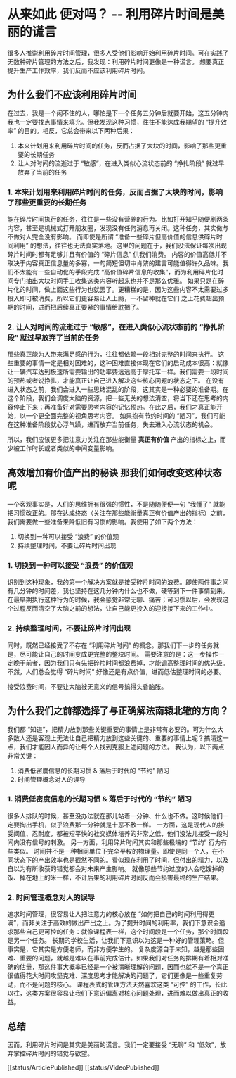 # 从来如此 便对吗？ -- 利用碎片时间是美丽的谎言
很多人推崇利用碎片时间管理，很多人受他们影响开始利用碎片时间。可在实践了无数种碎片管理的方法之后，我发现：利用碎片时间更像是一种谎言。
想要真正提升生产工作效率，我们反而不应该利用碎片时间。

## 为什么我们不应该利用碎片时间
在过去，我是一个闲不住的人，哪怕是下一个任务五分钟后就要开始，这五分钟内我也一定要找点事情来填充。但我发现这种习惯，往往不能达成我期望的 “提升效率” 的目的。相反，它总会带来以下两种后果：
1. 本来计划用来利用碎片时间的任务，反而占据了大块的时间，影响了那些更重要的长期任务
2. 让人对时间的流逝过于 “敏感”，在进入类似心流状态前的 “挣扎阶段” 就过早放弃了当前的任务

### 1. 本来计划用来利用碎片时间的任务，反而占据了大块的时间，影响了那些更重要的长期任务
能在碎片时间执行的任务，往往是一些没有营养的行为。比如打开知乎随便刷两条内容，甚至是机械式打开朋友圈，发现没有任何消息再关闭。这种任务，其实做与不做对人完全没有影响。
而即使是所谓 “准备一些碎片但高价值的信息供碎片时间利用” 的想法，往往也无法真实落地。这里的问题在于，我们没法保证每次出现碎片时间时都有足够并且有价值的 “碎片信息” 供我们消费。
内容的价值高低并不取决于内容真正信息量的多寡，一句简短但切中肯綮的建言可能值得许久品味。我们不太能有一些自动化的手段完成 “高价值碎片信息的收集”，而为利用碎片化时间专门抽出大块时间手工收集这类内容听起来也并不是那么优雅。
如果只是在碎片化的时间，做上面这些行为也就罢了。更糟糕的是，因为这些内容不太需要过多投入即可被消费，所以它们更容易让人上瘾，一不留神就在它们 之上花费超出预期的时间，进而把后续真正要紧的事情给耽搁了。
 
### 2. 让人对时间的流逝过于 “敏感”，在进入类似心流状态前的 “挣扎阶段” 就过早放弃了当前的任务
那些真正能为人带来满足感的行为，往往都依赖一段相对完整的时间来执行。
这些重要的事情一定是相对困难的，这种困难直接体现在它们的启动成本很高：就像让一辆汽车达到极速所需要输出的功率要远远高于摩托车一样。我们需要一段时间的预热或者说挣扎，才能真正让自己进入解决这些核心问题的状态之下。
在没有进入状态之前，我们会进入一些思绪混乱的阶段，这其实是一种必要的准备期。在这个阶段，我们会调度大脑的资源，把一些无关的想法清空，将当下还在思考的内容停止下来；再准备好对需要思考内容的记忆预热。在此之后，我们才真正能开始，以一个更全面完整的视角思考内容。
如果抱有节约时间的 “陋习”，我们可能在这种准备阶段就心浮气躁，进而放弃当前任务，失去进入心流状态的机会。

所以，我们应该更多把注意力关注在那些能衡量 **真正有价值** 产出的指标之上，而少被工作时长或者类似的中间变量影响。

## 高效增加有价值产出的秘诀 那我们如何改变这种状态呢
一个客观事实是，人们的思维拥有很强的惯性，不是随随便便一句 “我懂了” 就能把习惯改正的。那在达成终态（关注在那些能衡量真正有价值产出的指标）之前，我们需要做一些准备来降低旧有习惯的影响。我使用了如下两个方法：
1. 切换到一种可以接受 “浪费” 的价值观
2. 持续整理时间，不要让碎片时间出现

### 1. 切换到一种可以接受 “浪费” 的价值观
识别到这种现象，我的第一个解决方案就是接受碎片时间的浪费。即使两件事之间有几分钟的时间差，我也坚持在这几分钟内什么也不做，硬等到下一件事情到来。
在最早期执行这种行为的时候，我会感觉非常无聊、痛苦；可习惯以后，会发现这个过程反而清空了大脑之前的想法，让自己能更投入的迎接接下来的工作中。

### 2. 持续整理时间，不要让碎片时间出现
同时，既然已经接受了不存在 “利用碎片时间” 的概念。那我们下一步的任务就是，尽可能让自己的时间变成更完整的整块时间。
需要注意的是：这一步操作一定晚于前者，因为我们只有先把碎片时间都浪费掉，才能调高整理时间的优先级。不然，人们总会觉得 “碎片时间” 好像还是有点价值，进而低估整理时间的必要。

接受浪费时间，不要让大脑被无意义的信号搞得头昏脑胀。

## 为什么我们之前都选择了与正确解法南辕北辙的方向？
我们都 “知道”，把精力放到那些关键重要的事情上是非常有必要的。可为什么大多数人还是客观上无法让自己把精力放到这些关键的、重要的事情上呢？搞清这一点，我们才能因人而异的让每个人找到克服上述问题的方法。
我认为，以下两点非常关键：
1. 消费低密度信息的长期习惯 & 落后于时代的 “节约” 陋习
2. 时间管理概念对人的误导

### 1. 消费低密度信息的长期习惯 & 落后于时代的 “节约” 陋习
很多人排队的时候，甚至没办法就在那儿站着一分钟、什么也不做。这时候他们一定要掏出手机，似乎浪费那一分钟就是十恶不赦一样。
一方面，这是现代人的接受阈值、忍耐度，都被短平快的社交媒体培养的非常之低，他们没法儿接受一段时间内没有信号的刺激。
另一方面，利用碎片时间其实和那些极端的 “节约” 行为有些类似。
时间并不是一种相同单位下完全平权的物理量。即使是同一个人，在不同状态下的产出效率也是截然不同的。看似现在利用了时间，但付出的精力，以及自以为有所收获的错觉都会对未来产生影响。
就像那些节约过度的人会吃馊掉的饭、掉在地上的米一样，不计后果的利用碎片时间反而会损害最终的生产结果。

### 2. 时间管理概念对人的误导
追求时间管理，很容易让人把注意力的核心放在 “如何把自己的时间利用得更满”，而非关注于高效的做出产出之上。为了提升时间的利用率，我们下意识会追求那些自己更可控的任务：就像课程表一样，这个时间段是一个任务，那个时间段是另一个任务。
长期的学校生活，让我们下意识以为这是一种好的管理策略。但事实是，它其实是方便老师，而非方便学生的。
复杂度源自于未知，越是那些困难、重要的问题，就越是难以在事前完成估计。如果我们对任务的排期有着相对准确的估量，那这件事大概率已经是一个被清晰理解的问题，因而也就不是一个真正很值得花大时间攻坚克难、深度思考才能解决的问题了，它们更像是一些重复劳动，而不是问题的核心。
课程表式的管理方法天然喜欢这类 “可控” 的工作，长此以往，这类方案很容易让我们下意识偏离对核心问题处理，进而难以做出真正的收益。

## 总结
因而，利用碎片时间是其实是美丽的谎言。我们一定要接受 “无聊” 和 “低效”，放弃掌控碎片时间的错觉与欲望。

[[status/ArticlePublished]] [[status/VideoPublished]]
